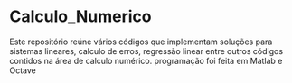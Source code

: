 # Calculo_Numerico
Este repositório reúne vários códigos que implementam soluções para sistemas lineares, calculo de erros, regressão linear entre outros códigos contidos na área de calculo numérico. programação foi feita em Matlab e Octave

